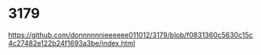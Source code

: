 # 3179
https://github.com/donnnnnnieeeeee011012/3179/blob/f0831360c5630c15c4c27482e122b24f1693a3be/index.html
